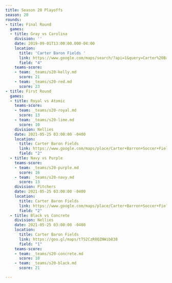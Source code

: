 ```yaml
---
title: Season 20 Playoffs
season: 20
rounds:
- title: Final Round
  games:
  - title: Gray vs Carolina
    division: ''
    date: 2019-09-01T13:00:00.000-04:00
    location:
      title: 'Carter Baron Fields '
      link: https://www.google.com/maps/search/?api=1&query=Carter%20Barron%20Soccer%20Fields%2C%201698%20Kennedy%20St%20NW%2C%20Washington%2C%20DC&query_place_id=ChIJcfbbn0PIt4kRpq-C2sXmS_M
      field: "4"
    teams-score:
    - team: _teams/s20-kelly.md
      score: 21
    - team: _teams/s20-red.md
      score: 23
- title: First Round
  games:
  - title: Royal vs Atomic
    teams-score:
    - team: _teams/s20-royal.md
      score: 13
    - team: _teams/s20-lime.md
      score: 10
    division: Nellies
    date: 2021-05-25 03:00:00 -0400
    location:
      title: Carter Baron Fields
      link: https://www.google.com/maps/place/Carter+Barron+Soccer+Fields/@38.955237,-77.0400377,17z/data=!4m5!3m4!1s0x89b7c8439fdbf671:0xf34be6c5da82afa6!8m2!3d38.955237!4d-77.037849
      field: "2"
  - title: Navy vs Purple
    teams-score:
    - team: _teams/s20-purple.md
      score: 16
    - team: _teams/s20-navy.md
      score: 13
    division: Pitchers
    date: 2021-05-25 03:00:00 -0400
    location:
      title: Carter Baron Fields
      link: https://www.google.com/maps/place/Carter+Barron+Soccer+Fields/@38.955237,-77.0400377,17z/data=!4m5!3m4!1s0x89b7c8439fdbf671:0xf34be6c5da82afa6!8m2!3d38.955237!4d-77.037849
      field: "2"
  - title: Black vs Concrete
    division: Nellies
    date: 2021-05-25 03:00:00 -0400
    location:
      title: Carter Baron Fields
      link: https://goo.gl/maps/tTS2CzR8QZNWib838
      field: "1"
    teams-score:
    - team: _teams/s20-concrete.md
      score: 10
    - team: _teams/s20-black.md
      score: 21

---
```

